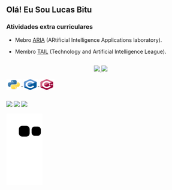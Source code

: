 ## Olá! Eu Sou Lucas Bitu

### Atividades extra curriculares

- Mebro [ARIA](https://aria.ci.ufpb.br/en/sobre/) (ARtificial Intelligence Applications laboratory).

- Membro <a href="https://github.com/TailUFPB">TAIL<a> (Technology and Artificial Intelligence League).

##

<div align="center">
  <a href="https://github.com/LucasBitu">
  <img height="168em" src="https://github-readme-stats.vercel.app/api?username=LucasBitu&show_icons=true&theme=dark&include_all_commits=true&count_private=true"/>
  <img height="168em" src="https://github-readme-stats.vercel.app/api/top-langs/?username=LucasBitu&layout=compact&langs_count=16&theme=dark"/>
</div>
  
<div style="display: inline_block"><br>
  <img align="center" alt="Lucas-Python" height="30" width="40" src="https://raw.githubusercontent.com/devicons/devicon/master/icons/python/python-original.svg">
  <img align="center" alt="Lucas-C" height="30" width="40" src="https://raw.githubusercontent.com/devicons/devicon/master/icons/c/c-original.svg">
  <img align="center" alt="Lucas-C" height="30" width="40" src="https://raw.githubusercontent.com/devicons/devicon/master/icons/cplusplus/cplusplus-original.svg">
</div>
  
 ##
  
 <div> 
  <a href="https://instagram.com/lucas_bitu_" target="_blank"><img src="https://img.shields.io/badge/-Instagram-%23E4405F?style=for-the-badge&logo=instagram&logoColor=white" target="_blank"></a>
 <a href="https://wa.me/5588998556036" target="_blank"><img src="https://img.shields.io/badge/WhatsApp-25D366?style=for-the-badge&logo=whatsapp&logoColor=white" target="_blank"></a> 
  <a href = "mailto:lucasbitu55@gmail.com"><img src="https://img.shields.io/badge/-Gmail-%23333?style=for-the-badge&logo=gmail&logoColor=white" target="_blank"></a>
<div>   
  
  
   ![Snake animation](https://github.com/LucasBitu/LucasBitu/blob/output/github-contribution-grid-snake.svg)
